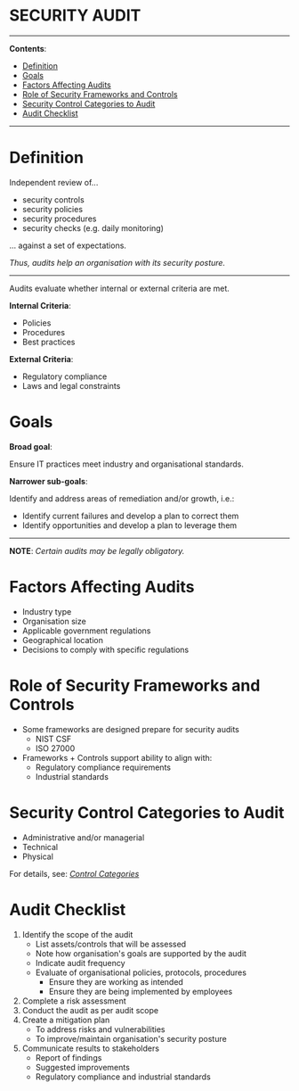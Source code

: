 <h1>SECURITY AUDIT</h1>

---

**Contents**:

- [Definition](#definition)
- [Goals](#goals)
- [Factors Affecting Audits](#factors-affecting-audits)
- [Role of Security Frameworks and Controls](#role-of-security-frameworks-and-controls)
- [Security Control Categories to Audit](#security-control-categories-to-audit)
- [Audit Checklist](#audit-checklist)

---

# Definition
Independent review of... 

- security controls
- security policies
- security procedures
- security checks (e.g. daily monitoring)

... against a set of expectations.

_Thus, audits help an organisation with its security posture._

---

Audits evaluate whether internal or external criteria are met.

**Internal Criteria**:

- Policies
- Procedures
- Best practices

**External Criteria**:

- Regulatory compliance
- Laws and legal constraints

# Goals
**Broad goal**:

Ensure IT practices meet industry and organisational standards.

**Narrower sub-goals**:

Identify and address areas of remediation and/or growth, i.e.:

- Identify current failures and develop a plan to correct them
- Identify opportunities and develop a plan to leverage them

---

**NOTE**: _Certain audits may be legally obligatory._

# Factors Affecting Audits
- Industry type
- Organisation size
- Applicable government regulations
- Geographical location
- Decisions to comply with specific regulations

# Role of Security Frameworks and Controls
- Some frameworks are designed prepare for security audits
    - NIST CSF
    - ISO 27000
- Frameworks + Controls support ability to align with:
    - Regulatory compliance requirements
    - Industrial standards

# Security Control Categories to Audit
- Administrative and/or managerial
- Technical
- Physical

For details, see: [_Control Categories_](./control-categories.pdf)

# Audit Checklist
1. Identify the scope of the audit
    - List assets/controls that will be assessed
    - Note how organisation's goals are supported by the audit
    - Indicate audit frequency
    - Evaluate of organisational policies, protocols, procedures
        - Ensure they are working as intended
        - Ensure they are being implemented by employees
2. Complete a risk assessment
3. Conduct the audit as per audit scope
4. Create a mitigation plan
    - To address risks and vulnerabilities
    - To improve/maintain organisation's security posture
5. Communicate results to stakeholders
    - Report of findings
    - Suggested improvements
    - Regulatory compliance and industrial standards
